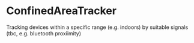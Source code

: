# ConfinedAreaTracker
Tracking devices within a specific range (e.g. indoors) by suitable signals (tbc, e.g. bluetooth proxiimity)
